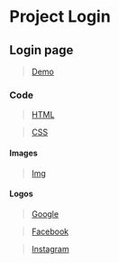 # Project Login
## Login page
>[Demo]()
### Code
>[HTML](https://github.com/shreyash00007/Login/blob/main/index.html)

>[CSS](https://github.com/shreyash00007/Login/blob/main/style.css)

#### Images
>[Img](https://github.com/shreyash00007/Login/blob/main/img1.jpg)

#### Logos
>[Google](https://github.com/shreyash00007/Login/blob/main/Google.png)

>[Facebook](https://github.com/shreyash00007/Login/blob/main/facebbok.png)

>[Instagram](https://github.com/shreyash00007/Login/blob/main/facebbok.png)
